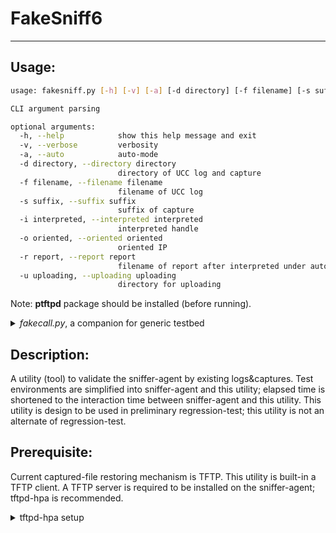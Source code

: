 # FakeSniff6
---

## Usage:

```sh
usage: fakesniff.py [-h] [-v] [-a] [-d directory] [-f filename] [-s suffix] [-i interpreted] [-o oriented] [-r report] [-u uploading]

CLI argument parsing

optional arguments:
  -h, --help            show this help message and exit
  -v, --verbose         verbosity
  -a, --auto            auto-mode
  -d directory, --directory directory
                        directory of UCC log and capture
  -f filename, --filename filename
                        filename of UCC log
  -s suffix, --suffix suffix
                        suffix of capture
  -i interpreted, --interpreted interpreted
                        interpreted handle
  -o oriented, --oriented oriented
                        oriented IP
  -r report, --report report
                        filename of report after interpreted under auto-mode
  -u uploading, --uploading uploading
                        directory for uploading
```

Note: **ptftpd** package should be installed (before running).

<details>
<summary><i>fakecall.py</i>, a companion for generic testbed</summary>

```sh
usage: fakecall.py [-h] [-v] [-a] [-l] [-e extra_trailing] [-t intermittent]
                   [-n name] [-d directory] [-f filename] [-i interpreted]
                   [-o oriented] [-r report]

CLI argument parsing

optional arguments:
  -h, --help            show this help message and exit
  -v, --verbose         verbosity
  -a, --auto            auto-mode
  -l, --linefeed        LF only mode (instead of both CR and LF)
  -e extra_trailing, --extra_trailing extra_trailing
                        extra trailing string
  -t intermittent, --intermittent intermittent
                        intermittent time in seconds
  -n name, --name name  display name for specific handle
  -d directory, --directory directory
                        directory of UCC log and capture
  -f filename, --filename filename
                        filename of UCC log
  -i interpreted, --interpreted interpreted
                        interpreted handle
  -o oriented, --oriented oriented
                        oriented IP
  -r report, --report report
                        filename of report after interpreted under auto-mode
```

</details>

## Description:

A utility (tool) to validate the sniffer-agent by existing logs&captures. Test environments are simplified into sniffer-agent and this utility; elapsed time is shortened to the interaction time between sniffer-agent and this utility. This utility is design to be used in preliminary regression-test; this utility is not an alternate of regression-test.

## Prerequisite:

Current captured-file restoring mechanism is TFTP. This utility is built-in a TFTP client. A TFTP server is required to be installed on the sniffer-agent; tftpd-hpa is recommended.
<details>
<summary>tftpd-hpa setup</summary>

To install tftpd-hpa:

```sh
sudo apt-get install tftpd-hpa
```

To modify tftpd-hpa configuration file (/etc/default/tftpd-hpa) as:

```sh
# /etc/default/tftpd-hpa

TFTP_USERNAME="tftp"
# TFTP_DIRECTORY="/srv/tftp"
TFTP_DIRECTORY="/WTSSniffer"
TFTP_ADDRESS=":69"
# TFTP_OPTIONS="--secure"
TFTP_OPTIONS="-l -c -s"

#-c: Allow new files to be created
#-s: Change root directory on startup.
#-l: Run the server in standalone (listen) mode, rather than run from inetd.
```

To launch tftpd-hpa:

```sh
sudo service tftpd-hpa start
```
</details>

